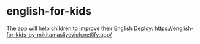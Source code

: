 # english-for-kids
The app will help children to improve their English
Deploy: https://english-for-kids-by-mikitamasliyevich.netlify.app/
